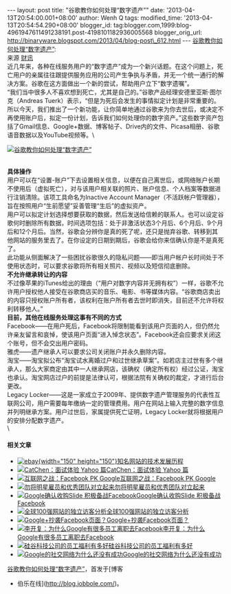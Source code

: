 --- layout: post title: "谷歌教你如何处理“数字遗产”" date:
'2013-04-13T20:54:00.001+08:00' author: Wenh Q tags: modified\_time:
'2013-04-13T20:54:54.290+08:00' blogger\_id:
tag:blogger.com,1999:blog-4961947611491238191.post-4198101182936005568
blogger\_orig\_url:
http://binaryware.blogspot.com/2013/04/blog-post\_612.html ---
[谷歌教你如何处理“数字遗产”](http://blog.jobbole.com/38124/?utm_source=rss&utm_medium=rss&utm_campaign=%25e8%25b0%25b7%25e6%25ad%258c%25e6%2595%2599%25e4%25bd%25a0%25e5%25a6%2582%25e4%25bd%2595%25e5%25a4%2584%25e7%2590%2586%25e6%2595%25b0%25e5%25ad%2597%25e9%2581%2597%25e4%25ba%25a7):\
来源 [财讯](http://economy.caixun.com/jingjc/20130412-CX03bdfo.html)\
近几年来，各种在线服务用户的“数字遗产”成为一个新兴话题。在这个问题上，死亡用户的亲属往往跟提供服务应用的公司产生争执与矛盾，并无一个统一通行的解决方案。谷歌在这方面做出一个新的尝试，帮助用户立下“数字遗嘱”。\
“我们当中很多人不喜欢想到死亡，尤其是自己的。”谷歌产品经理安德里亚斯·图尔克（Andreas
Tuerk）表示，“但是为死后会发生的事情拟定计划是非常重要的。所以今天，我们推出了一个新功能，让你简单地通过谷歌来为你去世后，或决定不再使用账户后，拟定一份计划，告诉我们如何处理你的数字资产。”这些数字资产包括了Gmail信息、Google+数据、博客帖子、Drive内的文件、Picasa相册、谷歌语音数据以及YouTube视频等。\

<div>

[![谷歌教你如何处理“数字遗产”](http://blog.jobbole.com/wp-content/uploads/2013/04/2013041210522006449360.jpg "谷歌教你如何处理“数字遗产”")](http://blog.jobbole.com/wp-content/uploads/2013/04/2013041210522006449360.jpg "谷歌教你如何处理“数字遗产”")

</div>

\
**具体操作**\
用户可以在“设置-账户”下去设置相关信息，以便在自己离世后，或网络账户长期不使用后（虚拟死亡），对与该用户相关联的照片、账户信息、个人档案等数据进行注销清除。该项工具命名为Inactive
Account
Manager（不活跃帐户管理器），旨在按照用户“生前愿望”妥善管理“生后”的虚拟资产。\
用户可以拟定计划选择想要获取的数据，然后发送给信赖的联系人。也可以设定谷歌何时删除所有数据，时间选项包括：处于非激活状态3个月后、6个月后、9个月后和12个月后。当然，谷歌会分辨你是真的死了呢，还只是抛弃谷歌、转移到其他网站的服务里去了。在你设定的日期到期后，谷歌会给你来信确认你是不是真死了。\
此功能从侧面解决了一些困扰谷歌很久的隐私问题——即当用户帐户长时间处于不使用状态时，可以要求谷歌将所有相关照片、视频以及短信彻底删除。\
**不允许继承转让的内容**\
不过像苹果的iTunes给出的理由（“用户对数字内容并无拥有权”）一样，谷歌不允许用户授权他人接受在谷歌商店买的音乐、电影、书等媒体内容。“谷歌商店卖出的内容只授权账户所有者，该权利在账户所有者去世时即消失，目前还不允许将权利转移他人。”\
**目前，其他在线服务处理这事有不同的方式**\
Facebook——在用户死后，Facebook将限制能看到该用户页面的人，但仍然允许亲友留言和哀悼，使该用户页面“进入悼念状态”。Facebook还会应要求关闭这个账号，但不会交出用户密码。\
雅虎——遗产继承人可以要求公司关闭账户并永久删除内容。\
淘宝——淘宝拟公布“淘宝试水离婚过户和过世继承草案”。如若店主过世有多个继承人，那么大家商定由其中一人继承网店，该确权（确定所有权）经过公证，淘宝也承认。淘宝网店过户的前提是法律认可，根据法院有关确权的裁定，才进行后台更改。\
Legacy
Locker——这是一家成立于2009年、提供数字遗产管理服务的代表性互联网公司，用户需要每年缴纳一定的管理费用。用户在网站上输入完整的数字信息并列明继承方案。用户过世后，家属提供死亡证明，Legacy
Locker就将根据用户的安排分配数字遗产。\
\

#### 相关文章

-   [![ebay](http://blog.jobbole.com/wp-content/uploads/2012/05/ebay-150x150.jpg){width="150"
    height="150"}](http://blog.jobbole.com/20330/)[知名网站的技术发展历程](http://blog.jobbole.com/20330/)
-   [![CatChen：面试体验 Yahoo
    篇](http://blog.jobbole.com/wp-content/uploads/2012/03/job-interview.jpg)](http://blog.jobbole.com/25718/)[CatChen：面试体验
    Yahoo 篇](http://blog.jobbole.com/25718/)
-   [![互联网之战：Facebook PK
    Google](http://blog.jobbole.com/wp-content/plugins/wordpress-23-related-posts-plugin/static/thumbs/5.jpg)](http://blog.jobbole.com/94/)[互联网之战：Facebook
    PK Google](http://blog.jobbole.com/94/)
-   [![勿将明星雇员和优秀团队对立起来](http://blog.jobbole.com/wp-content/plugins/wordpress-23-related-posts-plugin/static/thumbs/10.jpg)](http://blog.jobbole.com/1032/)[勿将明星雇员和优秀团队对立起来](http://blog.jobbole.com/1032/)
-   [![Google确认收购Slide
    积极备战Facebook](http://blog.jobbole.com/wp-content/plugins/wordpress-23-related-posts-plugin/static/thumbs/14.jpg)](http://blog.jobbole.com/113/)[Google确认收购Slide
    积极备战Facebook](http://blog.jobbole.com/113/)
-   [![全球100强网站的独立访客分析](http://blog.jobbole.com/wp-content/plugins/wordpress-23-related-posts-plugin/static/thumbs/11.jpg)](http://blog.jobbole.com/96/)[全球100强网站的独立访客分析](http://blog.jobbole.com/96/)
-   [![Google+抄袭Facebook页面？](http://blog.jobbole.com/wp-content/plugins/wordpress-23-related-posts-plugin/static/thumbs/12.jpg)](http://blog.jobbole.com/1275/)[Google+抄袭Facebook页面？](http://blog.jobbole.com/1275/)
-   [![李开复：为什么Google有很多员工离职去Facebook](http://blog.jobbole.com/wp-content/plugins/wordpress-23-related-posts-plugin/static/thumbs/25.jpg)](http://blog.jobbole.com/1092/)[李开复：为什么Google有很多员工离职去Facebook](http://blog.jobbole.com/1092/)
-   [![硅谷科技公司的员工福利有多好](http://blog.jobbole.com/wp-content/plugins/wordpress-23-related-posts-plugin/static/thumbs/26.jpg)](http://blog.jobbole.com/1565/)[硅谷科技公司的员工福利有多好](http://blog.jobbole.com/1565/)
-   [![Google的社交网络为什么还没有成功](http://blog.jobbole.com/wp-content/plugins/wordpress-23-related-posts-plugin/static/thumbs/5.jpg)](http://blog.jobbole.com/87/)[Google的社交网络为什么还没有成功](http://blog.jobbole.com/87/)

[谷歌教你如何处理“数字遗产”](http://blog.jobbole.com/38124/)，首发于[博客
- 伯乐在线](http://blog.jobbole.com/)。
